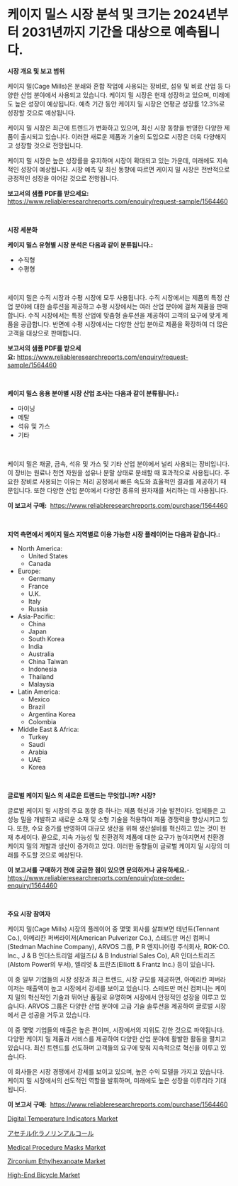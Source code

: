 <p><h1>케이지 밀스 시장 분석 및 크기는 2024년부터 2031년까지 기간을 대상으로 예측됩니다.</h1></p><p><strong>시장 개요 및 보고 범위</strong></p>
<p><p>케이지 밀(Cage Mills)은 분쇄와 혼합 작업에 사용되는 장비로, 섬유 및 비료 산업 등 다양한 산업 분야에서 사용되고 있습니다. 케이지 밀 시장은 현재 성장하고 있으며, 미래에도 높은 성장이 예상됩니다. 예측 기간 동안 케이지 밀 시장은 연평균 성장률 12.3%로 성장할 것으로 예상됩니다.</p><p>케이지 밀 시장은 최근에 트렌드가 변화하고 있으며, 최신 시장 동향을 반영한 다양한 제품이 출시되고 있습니다. 이러한 새로운 제품과 기술의 도입으로 시장은 더욱 다양해지고 성장할 것으로 전망됩니다.</p><p>케이지 밀 시장은 높은 성장률을 유지하며 시장이 확대되고 있는 가운데, 미래에도 지속적인 성장이 예상됩니다. 시장 예측 및 최신 동향에 따르면 케이지 밀 시장은 전반적으로 긍정적인 성장을 이어갈 것으로 전망됩니다.</p></p>
<p><strong>보고서의 샘플 PDF를 받으세요:</strong> <a href="https://www.reliableresearchreports.com/enquiry/request-sample/1564460">https://www.reliableresearchreports.com/enquiry/request-sample/1564460</a></p>
<p>&nbsp;</p>
<p><strong>시장 세분화</strong></p>
<p><strong>케이지 밀스 유형별 시장 분석은 다음과 같이 분류됩니다.:</strong></p>
<p><ul><li>수직형</li><li>수평형</li></ul></p>
<p>&nbsp;</p>
<p><p>세이지 밀은 수직 시장과 수평 시장에 모두 사용됩니다. 수직 시장에서는 제품의 특정 산업 분야에 대한 솔루션을 제공하고 수평 시장에서는 여러 산업 분야에 걸쳐 제품을 판매합니다. 수직 시장에서는 특정 산업에 맞춤형 솔루션을 제공하여 고객의 요구에 맞게 제품을 공급합니다. 반면에 수평 시장에서는 다양한 산업 분야로 제품을 확장하여 더 많은 고객을 대상으로 판매합니다.</p></p>
<p><strong>보고서의 샘플 PDF를 받으세요:</strong>&nbsp;<a href="https://www.reliableresearchreports.com/enquiry/request-sample/1564460">https://www.reliableresearchreports.com/enquiry/request-sample/1564460</a></p>
<p>&nbsp;</p>
<p><strong> 케이지 밀스 응용 분야별 시장 산업 조사는 다음과 같이 분류됩니다.:</strong></p>
<p><ul><li>마이닝</li><li>메탈</li><li>석유 및 가스</li><li>기타</li></ul></p>
<p>&nbsp;</p>
<p><p>케이지 밀은 채굴, 금속, 석유 및 가스 및 기타 산업 분야에서 널리 사용되는 장비입니다. 이 장비는 원료나 천연 자원을 섬유나 분말 상태로 분쇄할 때 효과적으로 사용됩니다. 주요한 장비로 사용되는 이유는 처리 공정에서 빠른 속도와 효율적인 결과를 제공하기 때문입니다. 또한 다양한 산업 분야에서 다양한 종류의 원자재를 처리하는 데 사용됩니다.</p></p>
<p><strong>이 보고서 구매:</strong>&nbsp; <a href="https://www.reliableresearchreports.com/purchase/1564460">https://www.reliableresearchreports.com/purchase/1564460</a></p>
<p>&nbsp;</p>
<p><strong>지역 측면에서 케이지 밀스 지역별로 이용 가능한 시장 플레이어는 다음과 같습니다.:</strong></p>
<p><ul>
    <li>
        North America:
        <ul>
            <li>United States</li>
            <li>Canada</li>
        </ul>
    </li>
    <li>
        Europe:
        <ul>
            <li>Germany</li>
            <li>France</li>
            <li>U.K.</li>
            <li>Italy</li>
            <li>Russia</li>
        </ul>
    </li>
    <li>
        Asia-Pacific:
        <ul>
            <li>China</li>
            <li>Japan</li>
            <li>South Korea</li>
            <li>India</li>
            <li>Australia</li>
            <li>China Taiwan</li>
            <li>Indonesia</li>
            <li>Thailand</li>
            <li>Malaysia</li>
        </ul>
    </li>
    <li>
        Latin America:
        <ul>
            <li>Mexico</li>
            <li>Brazil</li>
            <li>Argentina Korea</li>
            <li>Colombia</li>
        </ul>
    </li>
    <li>
        Middle East & Africa:
        <ul>
            <li>Turkey</li>
            <li>Saudi</li>
            <li>Arabia</li>
            <li>UAE</li>
            <li>Korea</li>
        </ul>
    </li>
    </ul></p>
<p>&nbsp;</p>
<p><strong>글로벌 케이지 밀스 의 새로운 트렌드는 무엇입니까? 시장?</strong></p>
<p><p>글로벌 케이지 밀 시장의 주요 동향 중 하나는 제품 혁신과 기술 발전이다. 업체들은 고성능 밀을 개발하고 새로운 소재 및 소형 기술을 적용하여 제품 경쟁력을 향상시키고 있다. 또한, 수요 증가를 반영하여 대규모 생산을 위해 생산설비를 혁신하고 있는 것이 현재 추세이다. 끝으로, 지속 가능성 및 친환경적 제품에 대한 요구가 높아지면서 친환경 케이지 밀의 개발과 생산이 증가하고 있다. 이러한 동향들이 글로벌 케이지 밀 시장의 미래를 주도할 것으로 예상된다.</p></p>
<p><strong>이 보고서를 구매하기 전에 궁금한 점이 있으면 문의하거나 공유하세요.</strong>- <a href="https://www.reliableresearchreports.com/enquiry/pre-order-enquiry/1564460">https://www.reliableresearchreports.com/enquiry/pre-order-enquiry/1564460</a></p>
<p>&nbsp;</p>
<p><strong>주요 시장 참여자</strong></p>
<p><p>케이지 밀(Cage Mills) 시장의 플레이어 중 몇몇 회사를 살펴보면 테넌트(Tennant Co.), 아메리칸 퍼버라이저(American Pulverizer Co.), 스테드만 머신 컴퍼니(Stedman Machine Company), ARVOS 그룹, P R 엔지니어링 주식회사, ROK-CO. Inc., J & B 인더스트리얼 세일즈(J & B Industrial Sales Co), AR 인더스트리즈 (Alstom Power의 부서), 엘리엇 & 프란츠(Elliott & Frantz Inc.) 등이 있습니다.</p><p>이 중 일부 기업들의 시장 성장과 최근 트렌드, 시장 규모를 제공하면, 아메리칸 퍼버라이저는 매출액이 높고 시장에서 강세를 보이고 있습니다. 스테드만 머신 컴퍼니는 케이지 밀의 혁신적인 기술과 뛰어난 품질로 유명하며 시장에서 안정적인 성장을 이루고 있습니다. ARVOS 그룹은 다양한 산업 분야에 고급 기술 솔루션을 제공하여 글로벌 시장에서 큰 성공을 거두고 있습니다.</p><p>이 중 몇몇 기업들의 매출은 높은 편이며, 시장에서의 지위도 강한 것으로 파악됩니다. 다양한 케이지 밀 제품과 서비스를 제공하여 다양한 산업 분야에 활발한 활동을 펼치고 있습니다. 최신 트렌드를 선도하며 고객들의 요구에 맞춰 지속적으로 혁신을 이루고 있습니다.</p><p>이 회사들은 시장 경쟁에서 강세를 보이고 있으며, 높은 수익 모델을 가지고 있습니다. 케이지 밀 시장에서의 선도적인 역할을 발휘하며, 미래에도 높은 성장을 이루리라 기대됩니다.</p></p>
<p><strong>이 보고서 구매:</strong>&nbsp;&nbsp;<a href="https://www.reliableresearchreports.com/purchase/1564460">https://www.reliableresearchreports.com/purchase/1564460</a></p>
<p><p><a href="https://view.publitas.com/reportprime-1/digital-temperature-indicators-market-size-evaluating-its-market-trends-growth-and-projections-2024-2031/">Digital Temperature Indicators Market</a></p><p><a href="https://github.com/joaejkdzgyljvo6/Market-Research-Report-List-1/blob/main/86118907134.md">アセチル化ラノリンアルコール</a></p><p><a href="https://github.com/lylyparadise/Market-Research-Report-List-2/blob/main/medical-procedure-masks-market.md">Medical Procedure Masks Market</a></p><p><a href="https://issuu.com/reportprime-2/docs/zirconium-ethylhexanoate-market-size-2030.pptx">Zirconium Ethylhexanoate Market</a></p><p><a href="https://scarlet-rocket-c63.notion.site/High-End-Bicycle-Market-Size-Share-Trends-Analysis-Report-By-Material-By-Type-By-End-user-By-R-cd8e13e79abb4db0be9ebaada1c2616a">High-End Bicycle Market</a></p></p>
